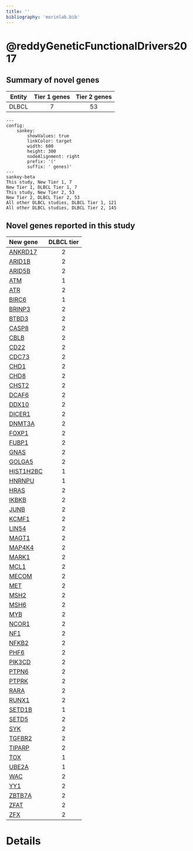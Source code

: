 ```yaml
---
title: ''
bibliography: 'morinlab.bib'
---
```


# @reddyGeneticFunctionalDrivers2017
## Summary of novel genes

|Entity| Tier 1 genes| Tier 2 genes|
|:-:|:-:|:-:|
|DLBCL|7|53|
```mermaid
---
config:
    sankey:
        showValues: true
        linkColor: target
        width: 600
        height: 300
        nodeAlignment: right
        prefix: '('
        suffix: ' genes)'
---
sankey-beta
This study, New Tier 1, 7
New Tier 1, DLBCL Tier 1, 7
This study, New Tier 2, 53
New Tier 2, DLBCL Tier 2, 53
All other DLBCL studies, DLBCL Tier 1, 121
All other DLBCL studies, DLBCL Tier 2, 145
```


## Novel genes reported in this study

|New gene|DLBCL tier|
|:-|:-:|
|[ANKRD17](ANKRD17)|2 |
|[ARID1B](ARID1B)|2 |
|[ARID5B](ARID5B)|2 |
|[ATM](ATM)|1 |
|[ATR](ATR)|2 |
|[BIRC6](BIRC6)|1 |
|[BRINP3](BRINP3)|2 |
|[BTBD3](BTBD3)|2 |
|[CASP8](CASP8)|2 |
|[CBLB](CBLB)|2 |
|[CD22](CD22)|2 |
|[CDC73](CDC73)|2 |
|[CHD1](CHD1)|2 |
|[CHD8](CHD8)|2 |
|[CHST2](CHST2)|2 |
|[DCAF6](DCAF6)|2 |
|[DDX10](DDX10)|2 |
|[DICER1](DICER1)|2 |
|[DNMT3A](DNMT3A)|2 |
|[FOXP1](FOXP1)|2 |
|[FUBP1](FUBP1)|2 |
|[GNAS](GNAS)|2 |
|[GOLGA5](GOLGA5)|2 |
|[HIST1H2BC](HIST1H2BC)|1 |
|[HNRNPU](HNRNPU)|1 |
|[HRAS](HRAS)|2 |
|[IKBKB](IKBKB)|2 |
|[JUNB](JUNB)|2 |
|[KCMF1](KCMF1)|2 |
|[LIN54](LIN54)|2 |
|[MAGT1](MAGT1)|2 |
|[MAP4K4](MAP4K4)|2 |
|[MARK1](MARK1)|2 |
|[MCL1](MCL1)|2 |
|[MECOM](MECOM)|2 |
|[MET](MET)|2 |
|[MSH2](MSH2)|2 |
|[MSH6](MSH6)|2 |
|[MYB](MYB)|2 |
|[NCOR1](NCOR1)|2 |
|[NF1](NF1)|2 |
|[NFKB2](NFKB2)|2 |
|[PHF6](PHF6)|2 |
|[PIK3CD](PIK3CD)|2 |
|[PTPN6](PTPN6)|2 |
|[PTPRK](PTPRK)|2 |
|[RARA](RARA)|2 |
|[RUNX1](RUNX1)|2 |
|[SETD1B](SETD1B)|1 |
|[SETD5](SETD5)|2 |
|[SYK](SYK)|2 |
|[TGFBR2](TGFBR2)|2 |
|[TIPARP](TIPARP)|2 |
|[TOX](TOX)|1 |
|[UBE2A](UBE2A)|1 |
|[WAC](WAC)|2 |
|[YY1](YY1)|2 |
|[ZBTB7A](ZBTB7A)|2 |
|[ZFAT](ZFAT)|2 |
|[ZFX](ZFX)|2 |

# Details

